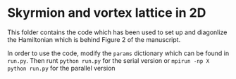 # Skyrmion and vortex lattice in 2D

This folder contains the code which has been used to set up and diagonlize the Hamiltonian which is behind Figure 2 of the manuscript.

In order to use the code, modify the `params` dictionary which can be found in `run.py`. Then runt `python run.py` for the serial version or `mpirun -np X python run.py` for the parallel version
